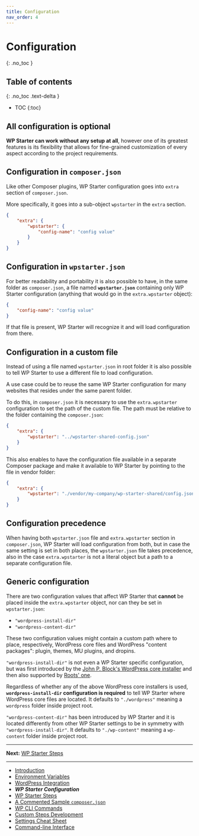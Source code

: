 ```yaml
---
title: Configuration
nav_order: 4
---
```


# Configuration
{: .no_toc }

## Table of contents
{: .no_toc .text-delta }

- TOC
{:toc}

## All configuration is optional

**WP Starter can work without any setup at all**, however one of its greatest features is its flexibility that allows for fine-grained customization of every aspect according to the project requirements.



## Configuration in `composer.json`

Like other Composer plugins, WP Starter configuration goes into `extra` section of `composer.json`.

More specifically, it goes into a sub-object `wpstarter` in the  `extra` section.

```json
{
    "extra": {
        "wpstarter": {
            "config-name": "config value"
        }
    }
}
```



## Configuration in  `wpstarter.json` 

For better readability and portability it is also possible to have, in the same folder as `composer.json`, a file named **`wpstarter.json`** containing only WP Starter configuration (anything that would go in the  `extra.wpstarter` object):

```json
{
    "config-name": "config value"
}
```

If that file is present, WP Starter will recognize it and will load configuration from there.



## Configuration in a custom file

Instead of using a file named `wpstarter.json` in root folder it is also possible to tell WP Starter to use a different file to load configuration.

A use case could be to reuse the same WP Starter configuration for many websites that resides under the same parent folder.

To do this, in  `composer.json` it is necessary to use the `extra.wpstarter` configuration to set the path of the custom file. The path must be relative to the folder containing the `composer.json`:

```json
{
    "extra": {
        "wpstarter": "../wpstarter-shared-config.json"
    }
}
```

This also enables to have the configuration file available in a separate Composer package and make it available to WP Starter by pointing to the file in vendor folder:

```json
{
    "extra": {
        "wpstarter": "./vendor/my-company/wp-starter-shared/config.json"
    }
}
```



## Configuration precedence

When having both `wpstarter.json` file and `extra.wpstarter` section in `composer.json`, WP Starter will load configuration from both, but in case the same setting is set in both places, the  `wpstarter.json` file takes precedence, also in the case `extra.wpstarter` is not a literal object but a path to a separate configuration file.



## Generic configuration

There are two configuration values that affect WP Starter that **cannot** be placed inside the `extra.wpstarter` object, nor can they be set in `wpstarter.json`:

- `"wordpress-install-dir"`
- `"wordpress-content-dir"`

These two configuration values might contain a custom path where to place, respectively, WordPress core files and WordPress "content packages": plugin, themes, MU plugins, and dropins.

`"wordpress-install-dir"` is not even a WP Starter specific configuration, but was first introduced by the [John P. Block's WordPress core installer](https://packagist.org/packages/johnpbloch/wordpress-core-installer) and then also supported by [Roots' one](https://packagist.org/packages/roots/wordpress-core-installer).

Regardless of whether any of the above WordPress core installers is used, **`wordpress-install-dir` configuration is required** to tell WP Starter where WordPress core files are located. It defaults to `"./wordpress"` meaning a `wordpress` folder inside project root.

`"wordpress-content-dir"` has been introduced by WP Starter and it is located differently from other WP Starter settings to be in symmetry with `"wordpress-install-dir"`. It defaults to `"./wp-content"` meaning a `wp-content` folder inside project root.




------

**Next:** [WP Starter Steps](05-WP-Starter-Steps.md)

---

- [Introduction](01-Introduction.md)
- [Environment Variables](02-Environment-Variables.md)
- [WordPress Integration](03-WordPress-Integration.md)
- ***WP Starter Configuration***
- [WP Starter Steps](05-WP-Starter-Steps.md)
- [A Commented Sample `composer.json`](06-A-Commented-Sample-Composer-Json.md)
- [WP CLI Commands](07-WP-CLI-Commands.md)
- [Custom Steps Development](08-Custom-Steps-Development.md)
- [Settings Cheat Sheet](09-Settings-Cheat-Sheet.md)
- [Command-line Interface](10-Command-Line-Interface.md)

